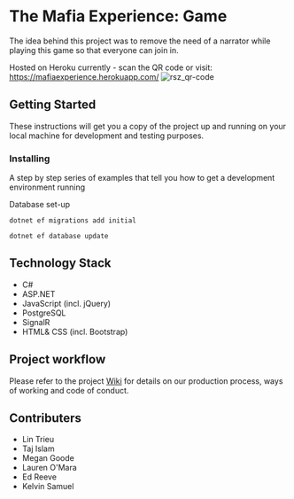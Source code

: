 ﻿# The Mafia Experience: Game

The idea behind this project was to remove the need of a narrator while playing this game so that everyone can join in. 

Hosted on Heroku currently - scan the QR code or visit: https://mafiaexperience.herokuapp.com/ 
![rsz_qr-code](https://user-images.githubusercontent.com/36490540/61822076-acba0680-ae50-11e9-8fbf-5d3374a8b154.png)

## Getting Started

These instructions will get you a copy of the project up and running on your local machine for development and testing purposes. 

### Installing

A step by step series of examples that tell you how to get a development environment running

Database set-up

```
dotnet ef migrations add initial
```
```
dotnet ef database update
```

## Technology Stack

* C# 
* ASP.NET
* JavaScript (incl. jQuery)
* PostgreSQL
* SignalR 
* HTML& CSS (incl. Bootstrap)

## Project workflow

Please refer to the project [Wiki](https://github.com/LinTrieu/mafia-experience/wiki/Workflow-and-ways-of-working) for details on our production process, ways of working and code of conduct.

## Contributers

* Lin Trieu
* Taj Islam
* Megan Goode
* Lauren O'Mara
* Ed Reeve
* Kelvin Samuel

